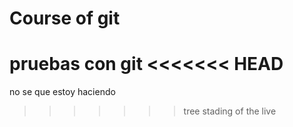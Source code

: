 # Course of git

pruebas con git 
<<<<<<< HEAD
=======

no se que estoy haciendo

>>>>>>> tree
stading of the live
